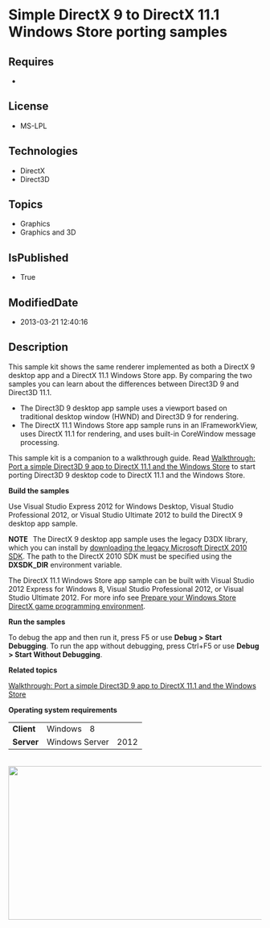 # Simple DirectX 9 to DirectX 11.1 Windows Store porting samples
## Requires
* 
## License
* MS-LPL
## Technologies
* DirectX
* Direct3D
## Topics
* Graphics
* Graphics and 3D
## IsPublished
* True
## ModifiedDate
* 2013-03-21 12:40:16
## Description

<p>This sample kit shows the same renderer implemented as both a DirectX 9 desktop app and a DirectX&nbsp;11.1 Windows Store app. By comparing the two samples you can learn about the differences between Direct3D 9 and Direct3D 11.1.</p>
<ul>
<li>The Direct3D 9 desktop app sample uses a viewport based on traditional desktop window (HWND) and Direct3D 9 for rendering.
</li><li>The DirectX 11.1 Windows Store app sample runs in an IFrameworkView, uses DirectX 11.1 for rendering, and uses built-in CoreWindow message processing.
</li></ul>
<p>This sample kit is a companion to a walkthrough guide. Read <a href="http://go.microsoft.com/fwlink/?LinkID=288781">
Walkthrough: Port a simple Direct3D 9 app to DirectX 11.1 and the Windows Store</a> to start porting Direct3D 9 desktop code to DirectX 11.1 and the Windows Store.</p>
<p><strong>Build the samples</strong></p>
<p>Use Visual Studio Express 2012 for Windows Desktop, Visual Studio Professional 2012, or Visual Studio Ultimate 2012 to build the DirectX 9 desktop app sample.</p>
<p><strong>NOTE&nbsp;&nbsp;&nbsp;</strong>The DirectX 9 desktop app sample uses the legacy D3DX library, which you can install by
<a href="http://go.microsoft.com/fwlink/?LinkId=271274">downloading the legacy Microsoft DirectX 2010 SDK</a>. The path to the DirectX 2010 SDK must be specified using the
<strong>DXSDK_DIR</strong> environment variable.<strong>&nbsp;</strong></p>
<p>The DirectX 11.1 Windows Store app sample can be built with Visual Studio 2012 Express for Windows 8, Visual Studio Professional 2012, or Visual Studio Ultimate 2012. For more info see
<a href="http://go.microsoft.com/fwlink/?LinkID=288783">Prepare your Windows Store DirectX game programming environment</a>.</p>
<p><strong>Run the samples</strong></p>
<p>To debug the app and then run it, press F5 or use <strong>Debug &gt; Start Debugging</strong>. To run the app without debugging, press Ctrl&#43;F5 or use
<strong>Debug &gt; Start Without Debugging</strong>.</p>
<p><strong>Related topics</strong></p>
<p><a href="http://go.microsoft.com/fwlink/?LinkID=288781">Walkthrough: Port a simple Direct3D 9 app to DirectX 11.1 and the Windows Store
</a></p>
<p><strong>Operating system requirements </strong></p>
<table>
<tbody>
<tr>
<td><strong>Client</strong></td>
<td>Windows　8</td>
</tr>
<tr>
<td><strong>Server</strong></td>
<td>Windows Server　2012</td>
</tr>
</tbody>
</table>
<p>&nbsp;<img id="78701" src="http://i1.code.msdn.s-msft.com/directx-9-to-directx-111-96e8f756/image/file/78701/1/porting%20banner.png" alt="" width="600" height="305"></p>
